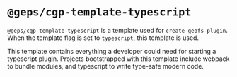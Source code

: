 # `@geps/cgp-template-typescript`

`@geps/cgp-template-typescript` is a template used for `create-geofs-plugin`. When the template flag is set to `typescript`, this template is used.

This template contains everything a developer could need for starting a typescript plugin. Projects bootstrapped with this template include webpack to bundle modules, and typescript to write type-safe modern code.
